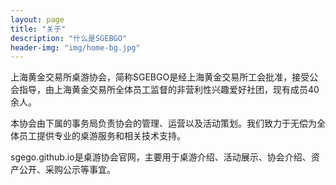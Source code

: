 ```yaml
---
layout: page
title: "关于"
description: "什么是SGEBGO"
header-img: "img/home-bg.jpg"
---
```


上海黄金交易所桌游协会，简称SGEBGO是经上海黄金交易所工会批准，接受公会指导，由上海黄金交易所全体员工监督的非营利性兴趣爱好社团，现有成员40余人。

本协会由下属的事务局负责协会的管理、运营以及活动策划。我们致力于无偿为全体员工提供专业的桌游服务和相关技术支持。

sgego.github.io是桌游协会官网，主要用于桌游介绍、活动展示、协会介绍、资产公开、采购公示等事宜。
	
